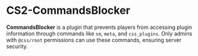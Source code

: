 # CS2-CommandsBlocker
**CommandsBlocker** is a plugin that prevents players from accessing plugin information through commands like `sm`, `meta`, and `css_plugins`. Only admins with `@css/root` permissions can use these commands, ensuring server security.
